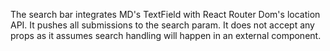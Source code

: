 The search bar integrates MD's TextField with React Router Dom's location API. It pushes all submissions to the search param. It does not accept any props as it assumes search handling will happen in an external component.